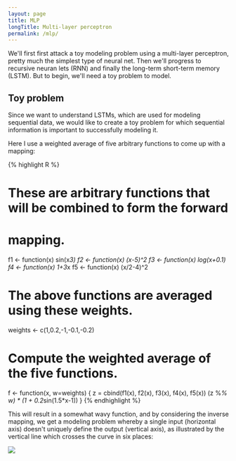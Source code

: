 ```yaml
---
layout: page
title: MLP
longTitle: Multi-layer perceptron
permalink: /mlp/
---
```


We'll first first attack a toy modeling problem using a multi-layer perceptron, pretty much the simplest type of neural net. Then we'll progress to recursive neuran lets (RNN) and finally the long-term short-term memory (LSTM). But to begin, we'll need a toy problem to model.

## Toy problem

Since we want to understand LSTMs, which are used for modeling sequential data, we
would like to create a toy problem for which sequential information is important to
successfully modeling it.

Here I use a weighted average of five arbitrary functions to come up with a mapping:

{% highlight R %}
# These are arbitrary functions that will be combined to form the forward
# mapping.
f1 <- function(x) sin(x*3)
f2 <- function(x) (x-5)^2
f3 <- function(x) log(x+0.1)
f4 <- function(x) 1+3*x
f5 <- function(x) (x/2-4)^2

# The above functions are averaged using these weights.
weights <- c(1,0.2,-1,-0.1,-0.2)

# Compute the weighted average of the five functions.
f <- function(x, w=weights) {
  z = cbind(f1(x), f2(x), f3(x), f4(x), f5(x))
  (z %*% w) * (1 + 0.2*sin(1.5*x-1))
}
{% endhighlight %}

This will result in a somewhat wavy function, and by considering the inverse mapping, we get a modeling problem whereby a single input (horizontal axis) doesn't uniquely define the output (vertical axis), as illustrated by the vertical line which crosses the curve in six places:

<div class="standard-image">
  <img src="{{"/assets/mlp-mapping.png" | prepend: site.baseurl }}">
</div>

